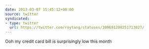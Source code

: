 ```yaml
---
date: 2013-03-07 15:45:12+00:00
source: twitter
syndicated:
- type: twitter
  url: https://twitter.com/roytang/statuses/309691209251713027/
---
```


Ooh my credit card bill is surprisingly low this month